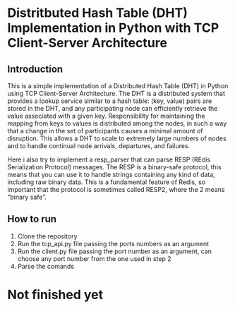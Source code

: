 # Distritbuted Hash Table (DHT) Implementation in Python with TCP Client-Server Architecture

## Introduction
This is a simple implementation of a Distributed Hash Table (DHT) in Python using TCP Client-Server Architecture. The DHT is a distributed system that provides a lookup service similar to a hash table: (key, value) pairs are stored in the DHT, and any participating node can efficiently retrieve the value associated with a given key. Responsibility for maintaining the mapping from keys to values is distributed among the nodes, in such a way that a change in the set of participants causes a minimal amount of disruption. This allows a DHT to scale to extremely large numbers of nodes and to handle continual node arrivals, departures, and failures.

Here i also try to implement a resp_parser that can parse RESP (REdis Serialization Protocol) messages. The RESP is a binary-safe protocol, this means that you can use it to handle strings containing any kind of data, including raw binary data. This is a fundamental feature of Redis, so important that the protocol is sometimes called RESP2, where the 2 means “binary safe”.

## How to run
1. Clone the repository
2. Run the tcp_api.py file passing the ports numbers as an argument
3. Run the client.py file passing the port number as an argument, can choose any port number from the one used in step 2
4. Parse the comands

 # Not finished yet
